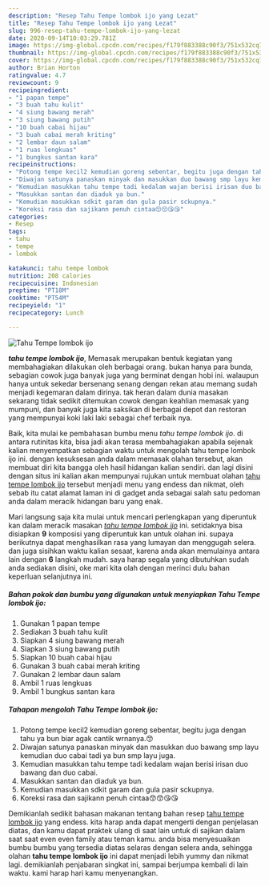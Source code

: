 ```yaml
---
description: "Resep Tahu Tempe lombok ijo yang Lezat"
title: "Resep Tahu Tempe lombok ijo yang Lezat"
slug: 996-resep-tahu-tempe-lombok-ijo-yang-lezat
date: 2020-09-14T10:03:29.781Z
image: https://img-global.cpcdn.com/recipes/f179f883388c90f3/751x532cq70/tahu-tempe-lombok-ijo-foto-resep-utama.jpg
thumbnail: https://img-global.cpcdn.com/recipes/f179f883388c90f3/751x532cq70/tahu-tempe-lombok-ijo-foto-resep-utama.jpg
cover: https://img-global.cpcdn.com/recipes/f179f883388c90f3/751x532cq70/tahu-tempe-lombok-ijo-foto-resep-utama.jpg
author: Brian Horton
ratingvalue: 4.7
reviewcount: 9
recipeingredient:
- "1 papan tempe"
- "3 buah tahu kulit"
- "4 siung bawang merah"
- "3 siung bawang putih"
- "10 buah cabai hijau"
- "3 buah cabai merah kriting"
- "2 lembar daun salam"
- "1 ruas lengkuas"
- "1 bungkus santan kara"
recipeinstructions:
- "Potong tempe kecil2 kemudian goreng sebentar, begitu juga dengan tahu ya bun biar agak cantik wrnanya.😙"
- "Diwajan satunya panaskan minyak dan masukkan duo bawang smp layu kemudian duo cabai tadi ya bun smp layu juga."
- "Kemudian masukkan tahu tempe tadi kedalam wajan berisi irisan duo bawang dan duo cabai."
- "Masukkan santan dan diaduk ya bun."
- "Kemudian masukkan sdkit garam dan gula pasir sckupnya."
- "Koreksi rasa dan sajikann penuh cintaa😙😙😘😘"
categories:
- Resep
tags:
- tahu
- tempe
- lombok

katakunci: tahu tempe lombok 
nutrition: 208 calories
recipecuisine: Indonesian
preptime: "PT18M"
cooktime: "PT54M"
recipeyield: "1"
recipecategory: Lunch

---
```



![Tahu Tempe lombok ijo](https://img-global.cpcdn.com/recipes/f179f883388c90f3/751x532cq70/tahu-tempe-lombok-ijo-foto-resep-utama.jpg)

<b><i>tahu tempe lombok ijo</i></b>, Memasak merupakan bentuk kegiatan yang membahagiakan dilakukan oleh berbagai orang. bukan hanya para bunda, sebagian cowok juga banyak juga yang berminat dengan hobi ini. walaupun hanya untuk sekedar bersenang senang dengan rekan atau memang sudah menjadi kegemaran dalam dirinya. tak heran dalam dunia masakan sekarang tidak sedikit ditemukan cowok dengan keahlian memasak yang mumpuni, dan banyak juga kita saksikan di berbagai depot dan restoran yang mempunyai koki laki laki sebagai chef terbaik nya.



Baik, kita mulai ke pembahasan bumbu menu <i>tahu tempe lombok ijo</i>. di antara rutinitas kita, bisa jadi akan terasa membahagiakan apabila sejenak kalian menyempatkan sebagian waktu untuk mengolah tahu tempe lombok ijo ini. dengan kesuksesan anda dalam memasak olahan tersebut, akan membuat diri kita bangga oleh hasil hidangan kalian sendiri. dan lagi disini dengan situs ini kalian akan mempunyai rujukan untuk membuat olahan <u>tahu tempe lombok ijo</u> tersebut menjadi menu yang endess dan nikmat, oleh sebab itu catat alamat laman ini di gadget anda sebagai salah satu pedoman anda dalam meracik hidangan baru yang enak.


Mari langsung saja kita mulai untuk mencari perlengkapan yang diperuntuk kan dalam meracik masakan <u><i>tahu tempe lombok ijo</i></u> ini. setidaknya bisa disiapkan <b>9</b> komposisi yang diperuntuk kan untuk olahan ini. supaya berikutnya dapat menghasilkan rasa yang lumayan dan menggugah selera. dan juga sisihkan waktu kalian sesaat, karena anda akan memulainya antara lain dengan <b>6</b> langkah mudah. saya harap segala yang dibutuhkan sudah anda sediakan disini, oke mari kita olah dengan merinci dulu bahan keperluan selanjutnya ini.

<!--inarticleads1-->

##### Bahan pokok dan bumbu yang digunakan untuk menyiapkan Tahu Tempe lombok ijo:

1. Gunakan 1 papan tempe
1. Sediakan 3 buah tahu kulit
1. Siapkan 4 siung bawang merah
1. Siapkan 3 siung bawang putih
1. Siapkan 10 buah cabai hijau
1. Gunakan 3 buah cabai merah kriting
1. Gunakan 2 lembar daun salam
1. Ambil 1 ruas lengkuas
1. Ambil 1 bungkus santan kara




<!--inarticleads2-->

##### Tahapan mengolah Tahu Tempe lombok ijo:

1. Potong tempe kecil2 kemudian goreng sebentar, begitu juga dengan tahu ya bun biar agak cantik wrnanya.😙
1. Diwajan satunya panaskan minyak dan masukkan duo bawang smp layu kemudian duo cabai tadi ya bun smp layu juga.
1. Kemudian masukkan tahu tempe tadi kedalam wajan berisi irisan duo bawang dan duo cabai.
1. Masukkan santan dan diaduk ya bun.
1. Kemudian masukkan sdkit garam dan gula pasir sckupnya.
1. Koreksi rasa dan sajikann penuh cintaa😙😙😘😘




Demikianlah sedikit bahasan makanan tentang bahan resep <u>tahu tempe lombok ijo</u> yang endess. kita harap anda dapat mengerti dengan penjelasan diatas, dan kamu dapat praktek ulang di saat lain untuk di sajikan dalam saat saat even even family atau teman kamu. anda bisa menyesuaikan bumbu bumbu yang tersedia diatas selaras dengan selera anda, sehingga olahan <b>tahu tempe lombok ijo</b> ini dapat menjadi lebih yummy dan nikmat lagi. demikianlah penjabaran singkat ini, sampai berjumpa kembali di lain waktu. kami harap hari kamu menyenangkan.
